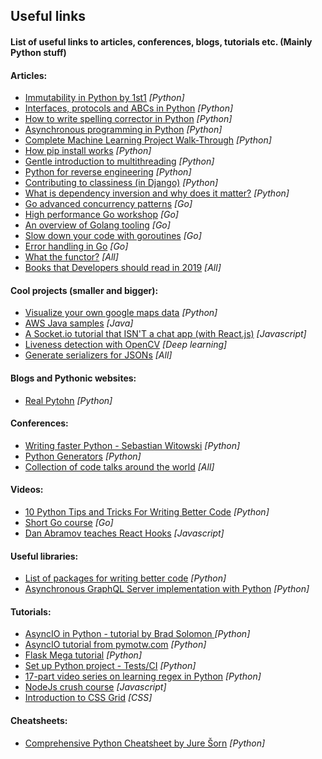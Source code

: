 ## Useful links
#### List of useful links to articles, conferences, blogs, tutorials etc. (Mainly Python stuff)


#### Articles:
* [Immutability in Python by 1st1](https://threader.app/thread/1090325242432630784) _[Python]_
* [Interfaces, protocols and ABCs in Python](http://masnun.rocks/2017/04/15/interfaces-in-python-protocols-and-abcs/) _[Python]_
* [How to write spelling corrector in Python](http://norvig.com/spell-correct.html) _[Python]_
* [Asynchronous programming in Python](https://luminousmen.com/post/asynchronous-programming-python3.5) _[Python]_
* [Complete Machine Learning Project Walk-Through](https://morioh.com/p/b56ae6b04ffc/a-complete-machine-learning-project-walk-through-in-python) _[Python]_
* [How pip install works](https://pydist.com/blog/pip-install) _[Python]_
* [Gentle introduction to multithreading](https://www.internalpointers.com/post/gentle-introduction-multithreading) _[Python]_
* [Python for reverse engineering](https://medium.com/sector443/python-for-reverse-engineering-1-elf-binaries-e31e92c33732) _[Python]_
* [Contributing to classiness (in Django)](https://www.b-list.org/weblog/2019/mar/04/class/) _[Python]_
* [What is dependency inversion and why does it matter?](http://seddonym.me/2019/04/15/why-dependency-inversion/) _[Python]_
* [Go advanced concurrency patterns](https://blogtitle.github.io/go-advanced-concurrency-patterns-part-1/) _[Go]_
* [High performance Go workshop](https://dave.cheney.net/high-performance-go-workshop/dotgo-paris.html) _[Go]_
* [An overview of Golang tooling](https://www.alexedwards.net/blog/an-overview-of-go-tooling) _[Go]_
* [Slow down your code with goroutines](https://appliedgo.net/concurrencyslower/) _[Go]_
* [Error handling in Go](https://www.innoq.com/en/blog/golang-errors-monads/) _[Go]_
* [What the functor?](https://www.matthewgerstman.com/tech/what-the-functor/) _[All]_
* [Books that Developers should read in 2019](https://medium.freecodecamp.org/9-books-for-junior-developers-in-2019-e41fc7ecc586) _[All]_

#### Cool projects (smaller and bigger):
* [Visualize your own google maps data](https://kanoki.org/2019/01/20/thank-you-google-for-sharing-my-data/) _[Python]_
* [AWS Java samples](https://github.com/wazcov/AWS-Java-Samples) _[Java]_
* [A Socket.io tutorial that ISN'T a chat app (with React.js)](https://dev.to/captainpandaz/a-socket-io-tutorial-that-isn-t-a-chat-app-with-react-js-58jh) _[Javascript]_
* [Liveness detection with OpenCV](https://www.pyimagesearch.com/2019/03/11/liveness-detection-with-opencv/) _[Deep learning]_
* [Generate serializers for JSONs](https://app.quicktype.io/) _[All]_

#### Blogs and Pythonic websites:
* [Real Pytohn](https://realpython.com) _[Python]_

#### Conferences:
* [Writing faster Python - Sebastian Witowski](https://www.youtube.com/watch?v=YjHsOrOOSuI) _[Python]_
* [Python Generators](https://www.youtube.com/watch?v=XEn_99daJro) _[Python]_
* [Collection of code talks around the world](https://codetalks.tv/) _[All]_

#### Videos:
* [10 Python Tips and Tricks For Writing Better Code](https://www.youtube.com/watch?v=C-gEQdGVXbk) _[Python]_
* [Short Go course](https://www.youtube.com/watch?v=SqrbIlUwR0U&t=1s) _[Go]_
* [Dan Abramov teaches React Hooks](https://www.reddit.com/r/javascript/comments/b8etnx/dan_abramov_teaches_me_react_hooks/) _[Javascript]_


#### Useful libraries:
* [List of packages for writing better code](https://www.reddit.com/r/Python/comments/ao52qn/python_packages_for_writing_better_code/) _[Python]_
* [Asynchronous GraphQL Server implementation with Python](https://github.com/dailymotion/tartiflette) _[Python]_

#### Tutorials:
* [AsyncIO in Python - tutorial by Brad Solomon ](https://realpython.com/async-io-python/#async-io-is-not-easy) _[Python]_
* [AsyncIO tutorial from pymotw.com](https://pymotw.com/3/asyncio/) _[Python]_
* [Flask Mega tutorial](https://blog.miguelgrinberg.com/post/the-flask-mega-tutorial-part-i-hello-world) _[Python]_
* [Set up Python project - Tests/CI](https://towardsdatascience.com/10-steps-to-set-up-your-python-project-for-success-14ff88b5d13?sk=df8634c99b3e5c6d9fa96b51aba1a4cd) _[Python]_
* [17-part video series on learning regex in Python](https://www.reddit.com/r/Python/comments/aw18cc/i_just_published_a_17part_video_series_on/) _[Python]_
* [NodeJs crush course](https://www.reddit.com/r/webdev/comments/apiqdg/a_nodejs_crash_course_in_90_minutes/) _[Javascript]_
* [Introduction to CSS Grid](https://dev.to/karaluton/introduction-to-css-grid-what-you-should-know-52np) _[CSS]_

#### Cheatsheets:
* [Comprehensive Python Cheatsheet by Jure Šorn](https://gto76.github.io/python-cheatsheet/) _[Python]_
